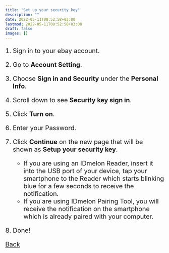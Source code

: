 ```yaml
---
title: "Set up your security key"
description: ""
date: 2022-05-11T08:52:58+03:00
lastmod: 2022-05-11T08:52:58+03:00
draft: false
images: []
---
```


1. Sign in to your ebay account.
2. Go to **Account Setting**.
3. Choose **Sign in and Security** under the **Personal Info**.
4. Scroll down to see **Security key sign in**.
5. Click **Turn on**.
6. Enter your Password.
7. Click **Continue** on the new page that will be shown as **Setup your security key**.

    - If you are using an IDmelon Reader, insert it into the USB port of your device, tap your smartphone to the Reader which starts blinking blue for a few seconds to receive the notification.
    - If you are using IDmelon Pairing Tool, you will receive the notification on the smartphone which is already paired with your computer.

8. Done!

<a id="back" role="button" class="btn btn-primary btn-lg d-block mb-3" href="//pages/whichplatform/index.html">Back</a>

<style>

@media (max-width: 480px) {.navbar, .footer { display: none; }}
h1{
    color : #4395ec;
}
p{
    font-size:20px;
}
li{
    font-size:20px;
}
</style>
